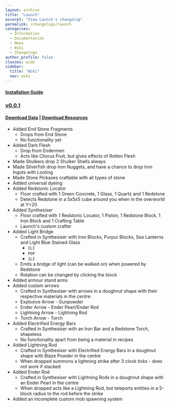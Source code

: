 ```yaml
---
layout: archive
title: "Launch"
excerpt: "View Launch's changelog"
permalink: /changelogs/launch
categories:
  - Information
  - Documentation
  - News
  - Wiki
  - Changelogs
author_profile: false
classes: wide
sidebar:
  title: "Wiki"
  nav: wiki
---
```


#### [Installation Guide](https://origami-games.github.io/installation-guide#launch)

### [v0.0.1](https://github.com/origami-games/launch/tree/v0.0.1)
#### [**Download Data**](https://github.com/origami-games/launch/releases/download/v0.0.1/launch-data-v0.0.1-bundled-crdb.zip) | [**Download Resources**](https://github.com/origami-games/launch/releases/download/v0.0.1/launch-resources-v0.0.1.zip)
- Added End Stone Fragments
  - Drops from End Stone
  - No functionality yet
- Added Dark Flesh
  - Drop from Endermen
  - Acts like Chorus Fruit, but gives effects of Rotten Flesh
- Made Shulkers drop 2 Shulker Shells always
- Made Silverfish drop Iron Nuggets, and have a chance to drop Iron Ingots with Looting
- Made Stone Pickaxes craftable with all types of stone
- Added universal dyeing
- Added Redstonic Locator
  - Floor crafted with 1 Green Concrete, 1 Glass, 1 Quartz and 1 Redstone
  - Detects Redstone in a 5x5x5 cube around you when in the overworld at Y<20
- Added Synthesiser
  - Floor crafted with 1 Redstonic Locator, 1 Piston, 1 Redstone Block, 1 Iron Block and 1 Crafting Table
  - Launch's custom crafter
- Added Light Bridge
  - Crafted in Synthesiser with Iron Blocks, Purpur Blocks, Sea Lanterns and Light Blue Stained Glass
    - `ILI`
    - `PGP`
    - `ILI`
  - Emits a bridge of light (can be walked on) when powered by Redstone
  - Rotation can be changed by clicking the block
- Added armour stand arms
- Added custom arrows
  - Crafted in Synthesiser with arrows in a doughnut shape with their respective materials in the centre:
  - Explosive Arrow - Gunpowder
  - Ender Arrow - Ender Pearl/Ender Rod
  - Lightning Arrow - Lightning Rod
  - Torch Arrow - Torch
- Added Electrified Energy Bars
  - Crafted in Synthesiser with an Iron Bar and a Redstone Torch, shapeless
  - No functionality apart from being a material in recipes
- Added Lightning Rod
  - Crafted in Synthesiser with Electrified Energy Bars in a doughnut shape with Blaze Powder in the centre
  - When dropped summons a lightning strike after 3 clock ticks - does not work if stacked
- Added Ender Rod
  - Crafted in Synthesiser with Lightning Rods in a doughnut shape with an Ender Pearl in the centre
  - When dropped acts like a Lightning Rod, but teleports entities in a 5-block radius to the rod before the strike
- Added an incomplete custom mob spawning system
